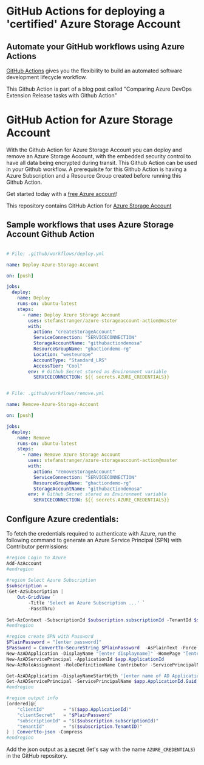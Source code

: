 # GitHub Actions for deploying a 'certified' Azure Storage Account

## Automate your GitHub workflows using Azure Actions

[GitHub Actions](https://help.github.com/en/articles/about-github-actions)  gives you the flexibility to build an automated software development lifecycle workflow.

This Github Action is part of a blog post called "Comparing Azure DevOps Extension Release tasks with Github Action"

# GitHub Action for Azure Storage Account

With the Github Action for Azure Storage Account you can deploy and remove an Azure Storage Account, with the embedded security control to have all data being encrypted during transit. This Github Action can be used in your Github workflow. A prerequisite for this Github Action is having a Azure Subscription and a Resource Group created before running this Github Action.

Get started today with a [free Azure account](https://azure.com/free/open-source)!

This repository contains GitHub Action for [Azure Storage Account](https://github.com/stefanstranger/azure-storageaccount-action/blob/master/action.yml)

## Sample workflows that uses Azure Storage Account Github Action

```yaml

# File: .github/workflows/deploy.yml

name: Deploy-Azure-Storage-Account

on: [push]

jobs:
  deploy:
    name: Deploy
    runs-on: ubuntu-latest
    steps:
      - name: Deploy Azure Storage Account
        uses: stefanstranger/azure-storageaccount-action@master
        with:
          action: "createStorageAccount"
          ServiceConnection: "SERVICECONNECTION"
          StorageAccountName: "githubactiondemosa"
          ResourceGroupName: "ghactiondemo-rg"
          Location: "westeurope"
          AccountType: "Standard_LRS"
          AccessTier: "Cool"
        env: # Github Secret stored as Environment variable
          SERVICECONNECTION: ${{ secrets.AZURE_CREDENTIALS}}


```

```yaml

# File: .github/workflows/remove.yml

name: Remove-Azure-Storage-Account

on: [push]

jobs:
  deploy:
    name: Remove
    runs-on: ubuntu-latest
    steps:
      - name: Remove Azure Storage Account
        uses: stefanstranger/azure-storageaccount-action@master
        with:
          action: "removeStorageAccount"
          ServiceConnection: "SERVICECONNECTION"
          ResourceGroupName: "ghactiondemo-rg"
          StorageAccountName: "githubactiondemosa"
        env: # Github Secret stored as Environment variable
          SERVICECONNECTION: ${{ secrets.AZURE_CREDENTIALS}}


```

## Configure Azure credentials:

To fetch the credentials required to authenticate with Azure, run the following command to generate an Azure Service Principal (SPN) with Contributor permissions:

```PowerShell
#region Login to Azure
Add-AzAccount
#endregion
 
#region Select Azure Subscription
$subscription = 
(Get-AzSubscription |
    Out-GridView `
        -Title 'Select an Azure Subscription ...' `
        -PassThru)
 
Set-AzContext -SubscriptionId $subscription.subscriptionId -TenantId $subscription.TenantID
#endregion

#region create SPN with Password
$PlainPassword = "[enter password]"
$Password = ConvertTo-SecureString $PlainPassword  -AsPlainText -Force
New-AzADApplication -DisplayName "[enter displayname]" -HomePage "[enter a homepage]" -IdentifierUris "[enter a Identifier url]" -Password $Password -OutVariable app
New-AzADServicePrincipal -ApplicationId $app.ApplicationId
New-AzRoleAssignment -RoleDefinitionName Contributor -ServicePrincipalName $app.ApplicationId.Guid

Get-AzADApplication -DisplayNameStartWith '[enter name of AD Application from earlier step]' -OutVariable app
Get-AzADServicePrincipal -ServicePrincipalName $app.ApplicationId.Guid -OutVariable SPN
#endregion

#region output info
[ordered]@{
    "clientId"       = "$($app.ApplicationId)"
    "clientSecret"   = "$PlainPassword"
    "subscriptionId" = "$($subscription.subscriptionId)"
    "tenantId"       = "$($subscription.TenantID)"
} | Convertto-json -Compress
#endregion

```
Add the json output as [a secret](https://aka.ms/create-secrets-for-GitHub-workflows) (let's say with the name `AZURE_CREDENTIALS`) in the GitHub repository.